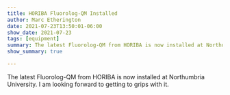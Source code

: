 ```yaml
---
title: HORIBA Fluorolog-QM Installed
author: Marc Etherington
date: 2021-07-23T13:50:01-06:00
show_date: 2021-07-23
tags: [equipment]
summary: The latest Fluorolog-QM from HORIBA is now installed at Northumbria University.
show_summary: true

---
```

The latest Fluorolog-QM from HORIBA is now installed at Northumbria University. I am looking forward to getting to grips with it.
